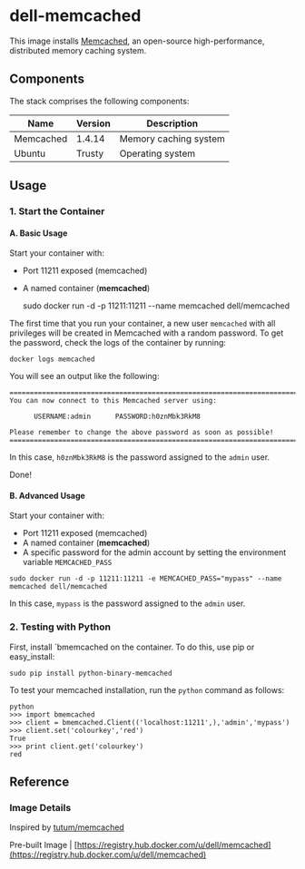 dell-memcached
======================


This image installs [Memcached](http://memcached.org/), an open-source high-performance, distributed memory caching system.

## Components

The stack comprises the following components:

Name       | Version                   | Description
-----------|---------------------------|------------------------------
Memcached  | 1.4.14                    | Memory caching system
Ubuntu     | Trusty                    | Operating system

## Usage

### 1. Start the Container

#### A. Basic Usage

Start your container with:

* Port 11211 exposed (memcached)
* A named container (**memcached**)

	sudo docker run -d -p 11211:11211 --name memcached dell/memcached

The first time that you run your container, a new user `memcached` with all privileges 
will be created in Memcached with a random password. To get the password, check the logs
of the container by running:

	docker logs memcached

You will see an output like the following:

	========================================================================
    You can now connect to this Memcached server using:
	
          USERNAME:admin      PASSWORD:h0znMbk3RkM8
	    
	Please remember to change the above password as soon as possible!
	========================================================================

In this case, `h0znMbk3RkM8` is the password assigned to the `admin` user.

Done!

#### B. Advanced Usage

Start your container with:

* Port 11211 exposed (memcached)
* A named container (**memcached**)
* A specific password for the admin account by setting the environment variable `MEMCACHED_PASS`

```no-highlight
sudo docker run -d -p 11211:11211 -e MEMCACHED_PASS="mypass" --name memcached dell/memcached
```

In this case, `mypass` is the password assigned to the `admin` user.


### 2. Testing with Python


First, install `bmemcached on the container. To do this, use pip or easy_install:

    sudo pip install python-binary-memcached

To test your memcached installation, run the `python` command as follows:

```no-highlight
python
>>> import bmemcached
>>> client = bmemcached.Client(('localhost:11211',),'admin','mypass')
>>> client.set('colourkey','red')
True
>>> print client.get('colourkey')
red
```
## Reference

### Image Details

Inspired by [tutum/memcached](https://github.com/tutumcloud/tutum-docker-memcached)

Pre-built Image | [https://registry.hub.docker.com/u/dell/memcached](https://registry.hub.docker.com/u/dell/memcached) 

